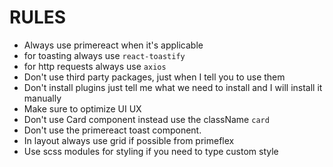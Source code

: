 # RULES

- Always use primereact when it's applicable
- for toasting always use `react-toastify`
- for http requests always use `axios`
- Don't use third party packages, just when I tell you to use them
- Don't install plugins just tell me what we need to install and I will install it manually
- Make sure to optimize UI UX
- Don't use Card component instead use the className `card`
- Don't use the primereact toast component.
- In layout always use grid if possible from primeflex
- Use scss modules for styling if you need to type custom style